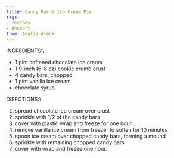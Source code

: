 ```yaml
---
title: Candy Bar & Ice Cream Pie
tags:
- recipes
- dessert
from: Amalia Aleck
---
```

INGREDIENTS:\

-   1 pint softened chocolate ice cream
-   1 9-inch (6-8 oz) cookie crumb crust
-   4 candy bars, chopped
-   1 pint vanilla ice cream
-   chocolate syrup

DIRECTIONS:\

1.  spread chocolate ice cream over crust
2.  sprinkle with 1/2 of the candy bars
3.  cover with plastic wrap and freeze for one hour
4.  remove vanilla ice cream from freezer to soften for 10 minutes
5.  spoon ice cream over chopped candy bars, forming a mound
6.  sprinkle with remaining chopped candy bars
7.  cover with wrap and freeze one hour.
